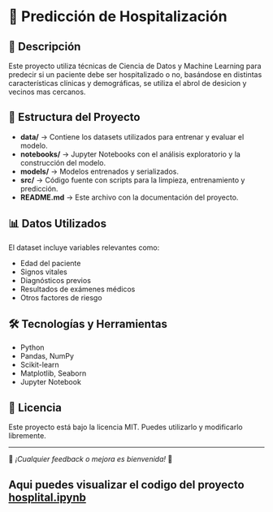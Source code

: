 # 📌 Predicción de Hospitalización

## 📖 Descripción
Este proyecto utiliza técnicas de Ciencia de Datos y Machine Learning para predecir si un paciente debe ser hospitalizado o no, basándose en distintas características clínicas y demográficas, se utiliza el abrol de desicion y vecinos mas cercanos.

## 📂 Estructura del Proyecto
- **data/** → Contiene los datasets utilizados para entrenar y evaluar el modelo.
- **notebooks/** → Jupyter Notebooks con el análisis exploratorio y la construcción del modelo.
- **models/** → Modelos entrenados y serializados.
- **src/** → Código fuente con scripts para la limpieza, entrenamiento y predicción.
- **README.md** → Este archivo con la documentación del proyecto.

## 📊 Datos Utilizados
El dataset incluye variables relevantes como:
- Edad del paciente
- Signos vitales
- Diagnósticos previos
- Resultados de exámenes médicos
- Otros factores de riesgo



## 🛠 Tecnologías y Herramientas
- Python
- Pandas, NumPy
- Scikit-learn
- Matplotlib, Seaborn
- Jupyter Notebook



## 📜 Licencia
Este proyecto está bajo la licencia MIT. Puedes utilizarlo y modificarlo libremente.

---
📌 *¡Cualquier feedback o mejora es bienvenida!* 🙌

## Aqui puedes visualizar el codigo del proyecto [ hosplital.ipynb](https://github.com/frankfajardo1978/Hospitalizacion/blob/main/hosplital.ipynb)

